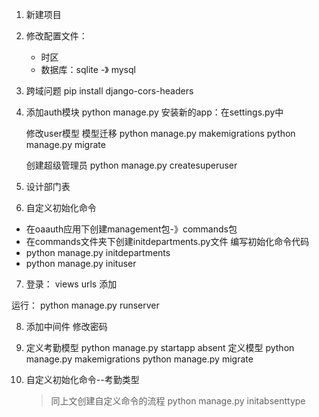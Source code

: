 
1. 新建项目
2. 修改配置文件：
    * 时区
    * 数据库：sqlite -》 mysql

3. 跨域问题
    pip install django-cors-headers

4. 添加auth模块
    python manage.py 
    安装新的app：在settings.py中

    修改user模型
    模型迁移
    python manage.py makemigrations
    python manage.py migrate

    创建超级管理员
    python manage.py createsuperuser

5. 设计部门表

6. 自定义初始化命令
* 在oaauth应用下创建management包-》commands包
* 在commands文件夹下创建initdepartments.py文件 编写初始化命令代码
* python manage.py initdepartments
* python manage.py inituser

7. 登录： views urls 添加

运行：
python manage.py runserver

8. 添加中间件
    修改密码

9. 定义考勤模型
    python manage.py startapp absent
    定义模型
    python manage.py makemigrations
    python manage.py migrate

10. 自定义初始化命令--考勤类型
    > 同上文创建自定义命令的流程
    python manage.py initabsenttype


